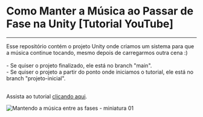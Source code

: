 <h1>Como Manter a Música ao Passar de Fase na Unity [Tutorial YouTube]</h1>
<hr>
Esse repositório contém o projeto Unity onde criamos um sistema para que a música continue tocando, mesmo depois de carregarmos outra cena :)
<br>
<br>
  - Se quiser o projeto finalizado, ele está no branch "main".
<br>
  - Se quiser o projeto a partir do ponto onde iniciamos o tutorial, ele está no branch "projeto-inicial".
<br>
<br>

Assista ao tutorial <a href="https://youtu.be/VXJzwaLXivk">clicando aqui</a>.


![Mantendo a música entre as fases - miniatura 01](https://github.com/GabrielChiarelli/tutorial-mantendo-a-musica-entre-as-fases-projeto-unity/assets/102618272/dede8359-e07b-4b47-ba47-c2b207ac4dc9)
